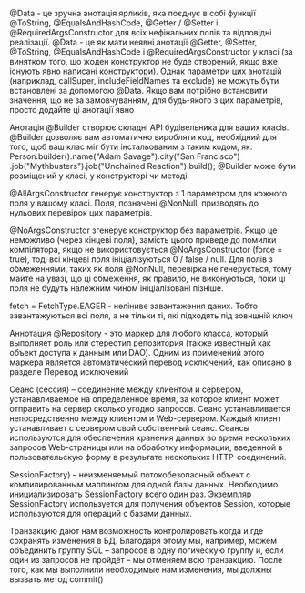 @Data - це зручна анотація ярликів, 
яка поєднує в собі функції @ToString, @EqualsAndHashCode, @Getter / @Setter
і @RequiredArgsConstructor для всіх нефінальних полів 
та відповідні реалізації.
@Data - це як мати неявні анотації @Getter, @Setter, @ToString, 
@EqualsAndHashCode і @RequiredArgsConstructor у класі 
(за винятком того, що жоден конструктор не буде створений, 
якщо вже існують явно написані конструктори). 
Однак параметри цих анотацій (наприклад, callSuper, includeFieldNames 
та exclude) не можуть бути встановлені за допомогою @Data. 
Якщо вам потрібно встановити значення, 
що не за замовчуванням, для будь-якого з цих параметрів, 
просто додайте ці анотації явно

Анотація @Builder створює складні API будівельника для ваших класів.
@Builder дозволяє вам автоматично виробляти код, необхідний для того, 
щоб ваш клас міг бути інстальованим з таким кодом, як:
Person.builder().name("Adam Savage").city("San Francisco")
.job("Mythbusters").job("Unchained Reaction").build();
@Builder може бути розміщений у класі, у конструкторі чи методі. 

@AllArgsConstructor генерує конструктор з 1 параметром для кожного поля 
у вашому класі. Поля, позначені @NonNull, призводять до нульових перевірок 
цих параметрів.

@NoArgsConstructor згенерує конструктор без параметрів. 
Якщо це неможливо (через кінцеві поля), замість цього приведе 
до помилки компілятора, якщо не використовується 
@NoArgsConstructor (force = true), тоді всі кінцеві поля 
ініціалізуються 0 / false / null. Для полів з обмеженнями, 
таких як поля @NonNull, перевірка не генерується, тому майте на увазі, 
що ці обмеження, як правило, не виконуються, поки ці поля не будуть 
належним чином ініціалізовані пізніше.

fetch = FetchType.EAGER - неліниве завантаження даних. Тобто завантажуються
всі поля, а не тільки ті, які підходять під зовншній ключ

Аннотация @Repository - это маркер для любого класса, 
который выполняет роль или стереотип репозитория 
(также известный как объект доступа к данным или DAO). 
Одним из применений этого маркера является автоматический перевод исключений,
как описано в разделе Перевод исключений

Сеанс (сессия) – соединение между клиентом и сервером, 
устанавливаемое на определенное время, за которое клиент может 
отправить на сервер сколько угодно запросов. Сеанс устанавливается 
непосредственно между клиентом и Web-сервером. Каждый клиент устанавливает 
с сервером свой собственный сеанс.
Сеансы используются для обеспечения хранения данных во время 
нескольких запросов Web-страницы или на обработку информации, 
введенной в пользовательскую форму в результате нескольких HTTP-соединений.

SessionFactory) – неизменяемый потокобезопасный объект 
с компилированным маппингом для одной базы данных. 
Необходимо инициализировать SessionFactory всего один раз. 
Экземпляр SessionFactory используется для получения объектов Session, 
которые используются для операций с базами данных.

Транзакцию дают нам возможность контролировать когда и где 
сохранять изменения в БД. Благодаря этому мы, например, можем объединить 
группу SQL – запросов в одну логическую группу и, если один из запросов 
не пройдёт – мы отменяем всю транзакцию.
После того, как мы выполнили необходимые нам изменения, 
мы должны вызвать метод commit() 

